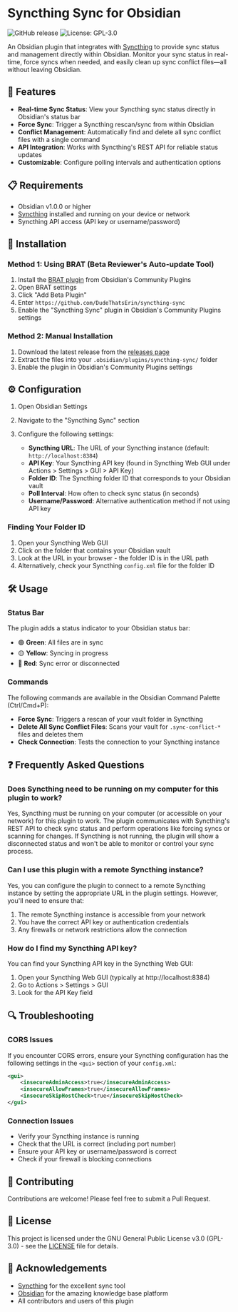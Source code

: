 # Syncthing Sync for Obsidian

![GitHub release](https://img.shields.io/github/v/release/DudeThatsErin/syncthing-sync)
![License: GPL-3.0](https://img.shields.io/badge/License-GPL--3.0-blue.svg)

An Obsidian plugin that integrates with [Syncthing](https://syncthing.net/) to provide sync status and management directly within Obsidian. Monitor your sync status in real-time, force syncs when needed, and easily clean up sync conflict files—all without leaving Obsidian.

## 🌟 Features

- **Real-time Sync Status**: View your Syncthing sync status directly in Obsidian's status bar
- **Force Sync**: Trigger a Syncthing rescan/sync from within Obsidian
- **Conflict Management**: Automatically find and delete all sync conflict files with a single command
- **API Integration**: Works with Syncthing's REST API for reliable status updates
- **Customizable**: Configure polling intervals and authentication options

## 📋 Requirements

- Obsidian v1.0.0 or higher
- [Syncthing](https://syncthing.net/) installed and running on your device or network
- Syncthing API access (API key or username/password)

## 🔧 Installation

### Method 1: Using BRAT (Beta Reviewer's Auto-update Tool)

1. Install the [BRAT plugin](https://github.com/TfTHacker/obsidian42-brat) from Obsidian's Community Plugins
2. Open BRAT settings
3. Click "Add Beta Plugin"
4. Enter `https://github.com/DudeThatsErin/syncthing-sync`
5. Enable the "Syncthing Sync" plugin in Obsidian's Community Plugins settings

### Method 2: Manual Installation

1. Download the latest release from the [releases page](https://github.com/DudeThatsErin/syncthing-sync/releases)
2. Extract the files into your `.obsidian/plugins/syncthing-sync/` folder
3. Enable the plugin in Obsidian's Community Plugins settings

## ⚙️ Configuration

1. Open Obsidian Settings
2. Navigate to the "Syncthing Sync" section
3. Configure the following settings:

   - **Syncthing URL**: The URL of your Syncthing instance (default: `http://localhost:8384`)
   - **API Key**: Your Syncthing API key (found in Syncthing Web GUI under Actions > Settings > GUI > API Key)
   - **Folder ID**: The Syncthing folder ID that corresponds to your Obsidian vault
   - **Poll Interval**: How often to check sync status (in seconds)
   - **Username/Password**: Alternative authentication method if not using API key

### Finding Your Folder ID

1. Open your Syncthing Web GUI
2. Click on the folder that contains your Obsidian vault
3. Look at the URL in your browser - the folder ID is in the URL path
4. Alternatively, check your Syncthing `config.xml` file for the folder ID

## 🛠️ Usage

### Status Bar

The plugin adds a status indicator to your Obsidian status bar:

- 🟢 **Green**: All files are in sync
- 🟡 **Yellow**: Syncing in progress
- 🔴 **Red**: Sync error or disconnected

### Commands

The following commands are available in the Obsidian Command Palette (Ctrl/Cmd+P):

- **Force Sync**: Triggers a rescan of your vault folder in Syncthing
- **Delete All Sync Conflict Files**: Scans your vault for `.sync-conflict-*` files and deletes them
- **Check Connection**: Tests the connection to your Syncthing instance

## ❓ Frequently Asked Questions

### Does Syncthing need to be running on my computer for this plugin to work?

Yes, Syncthing must be running on your computer (or accessible on your network) for this plugin to work. The plugin communicates with Syncthing's REST API to check sync status and perform operations like forcing syncs or scanning for changes. If Syncthing is not running, the plugin will show a disconnected status and won't be able to monitor or control your sync process.

### Can I use this plugin with a remote Syncthing instance?

Yes, you can configure the plugin to connect to a remote Syncthing instance by setting the appropriate URL in the plugin settings. However, you'll need to ensure that:
1. The remote Syncthing instance is accessible from your network
2. You have the correct API key or authentication credentials
3. Any firewalls or network restrictions allow the connection

### How do I find my Syncthing API key?

You can find your Syncthing API key in the Syncthing Web GUI:
1. Open your Syncthing Web GUI (typically at http://localhost:8384)
2. Go to Actions > Settings > GUI
3. Look for the API Key field

## 🔍 Troubleshooting

### CORS Issues

If you encounter CORS errors, ensure your Syncthing configuration has the following settings in the `<gui>` section of your `config.xml`:

```xml
<gui>
    <insecureAdminAccess>true</insecureAdminAccess>
    <insecureAllowFrames>true</insecureAllowFrames>
    <insecureSkipHostCheck>true</insecureSkipHostCheck>
</gui>
```

### Connection Issues

- Verify your Syncthing instance is running
- Check that the URL is correct (including port number)
- Ensure your API key or username/password is correct
- Check if your firewall is blocking connections

## 🤝 Contributing

Contributions are welcome! Please feel free to submit a Pull Request.

## 📄 License

This project is licensed under the GNU General Public License v3.0 (GPL-3.0) - see the [LICENSE](LICENSE) file for details.

## 🙏 Acknowledgements

- [Syncthing](https://syncthing.net/) for the excellent sync tool
- [Obsidian](https://obsidian.md/) for the amazing knowledge base platform
- All contributors and users of this plugin
